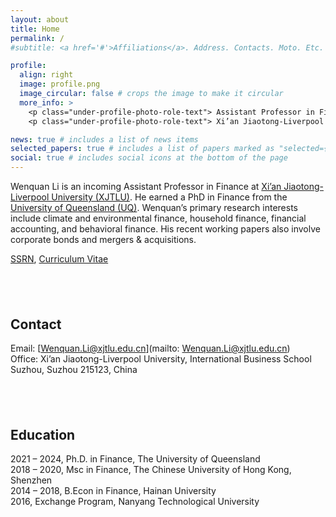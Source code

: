 ```yaml
---
layout: about
title: Home
permalink: /
#subtitle: <a href='#'>Affiliations</a>. Address. Contacts. Moto. Etc.

profile:
  align: right
  image: profile.png
  image_circular: false # crops the image to make it circular
  more_info: >
    <p class="under-profile-photo-role-text"> Assistant Professor in Finance </p>
    <p class="under-profile-photo-role-text"> Xi’an Jiaotong-Liverpool University </p>

news: true # includes a list of news items
selected_papers: true # includes a list of papers marked as "selected={true}"
social: true # includes social icons at the bottom of the page
---
```


Wenquan Li is an incoming Assistant Professor in Finance at [Xi’an Jiaotong-Liverpool University (XJTLU)](https://www.xjtlu.edu.cn/en/study/departments/international-business-school-suzhou/departments/department-of-finance/learning-and-teaching/department-staff). He earned a PhD in Finance from the [University of Queensland (UQ)](https://www.uq.edu.au/). Wenquan’s primary research interests include climate and environmental finance, household finance, financial accounting, and behavioral finance. His recent working papers also involve corporate bonds and mergers & acquisitions.


[SSRN](https://papers.ssrn.com/sol3/cf_dev/AbsByAuth.cfm?per_id=5251302), [Curriculum Vitae](/assets/pdf/cv.pdf)


## &nbsp;

## Contact

Email: [Wenquan.Li@xjtlu.edu.cn](mailto: Wenquan.Li@xjtlu.edu.cn)<br>
Office:  Xi’an Jiaotong-Liverpool University, International Business School Suzhou, Suzhou 215123, China

## &nbsp;

## Education

2021 – 2024, Ph.D. in Finance, The University of Queensland<br>
2018 – 2020, Msc in Finance, The Chinese University of Hong Kong, Shenzhen<br>
2014 – 2018, B.Econ in Finance, Hainan University<br>
2016, Exchange Program, Nanyang Technological University<br>



&nbsp;
&nbsp;



